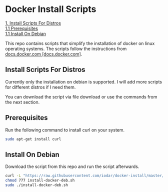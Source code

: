 # Docker Install Scripts

<a href="#Install-Scripts-For-Distros">1. Install Scripts For Distros</a><br>
<a href="#Prerequisites">1.1 Prerequisites</a><br>
<a href="#Install-On-Debian">1.1 Install On Debian</a><br>

This repo contains scripts that simplify the installation of docker on linux operating systems. The scripts
follow the instructions from [docs.docker.com [docs.docker.com]](https://docs.docker.com).

<div id="Install-Scripts-For-Distros" />

## Install Scripts For Distros

Currently only the installation on debian is supported. I will add more scripts for different distros if I need them.

You can download the script via file download or use the commands from the next section.

<div id="Prerequisites" />

## Prerequisites

Run the following command to install curl on your system.

```bash
sudo apt-get install curl
```

<div id="Install-On-Debian" />

## Install On Debian

Download the script from this repo and run the script afterwards.

```bash
curl -L "https://raw.githubusercontent.com/iodar/docker-install/master/install-docker-deb.sh" > install-docker-deb.sh 
chmod 777 install-docker-deb.sh
sudo ./install-docker-deb.sh
```